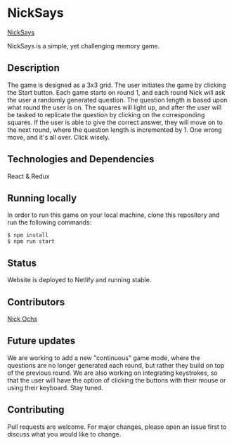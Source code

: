 # NickSays

[NickSays](https://nick-says.netlify.app/)

NickSays is a simple, yet challenging memory game.

## Description

The game is designed as a 3x3 grid. The user initiates the game by clicking the Start button. Each game starts on round 1, and each round Nick will ask the user a randomly generated question. The question length is based upon what round the user is on. The squares will light up, and after the user will be tasked to replicate the question by clicking on the corresponding squares. If the user is able to give the correct answer, they will move on to the next round, where the question length is incremented by 1. One wrong move, and it's all over. Click wisely.

## Technologies and Dependencies

React & Redux

## Running locally

In order to run this game on your local machine, clone this repository and run the following commands:

```
$ npm install
$ npm run start
```

## Status

Website is deployed to Netlify and running stable.

## Contributors

[Nick Ochs](https://github.com/n-ochs)

## Future updates

We are working to add a new "continuous" game mode, where the questions are no longer generated each round, but rather they build on top of the previous round. We are also working on integrating keystrokes, so that the user will have the option of clicking the buttons with their mouse or using their keyboard. Stay tuned.

## Contributing

Pull requests are welcome. For major changes, please open an issue first to discuss what you would like to change.